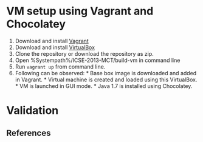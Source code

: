 # VM setup using Vagrant and Chocolatey
  1. Download and install [Vagrant](https://www.vagrantup.com/downloads.html)
  2. Download and install [VirtualBox](https://www.virtualbox.org/wiki/Downloads)
  3. Clone the repository or download the repository as zip.
  4. Open %Systempath%/ICSE-2013-MCT/build-vm in command line
  5. Run `vagrant up` from command line.
  6. Following can be observed:
    * Base box image is downloaded and added in Vagrant.
    * Virtual machine is created and loaded using this VirtualBox.
    * VM is launched in GUI mode.
    * Java 1.7 is installed using Chocolatey.

# Validation


## References
